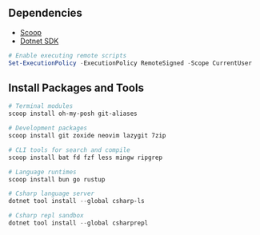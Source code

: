 ## Dependencies

- [Scoop](https://scoop.sh/)
- [Dotnet SDK](https://dotnet.microsoft.com/en-us/download)

```ps1
# Enable executing remote scripts
Set-ExecutionPolicy -ExecutionPolicy RemoteSigned -Scope CurrentUser
```

## Install Packages and Tools

```ps1
# Terminal modules
scoop install oh-my-posh git-aliases

# Development packages
scoop install git zoxide neovim lazygit 7zip

# CLI tools for search and compile
scoop install bat fd fzf less mingw ripgrep

# Language runtimes
scoop install bun go rustup

# Csharp language server
dotnet tool install --global csharp-ls

# Csharp repl sandbox
dotnet tool install --global csharprepl
```
